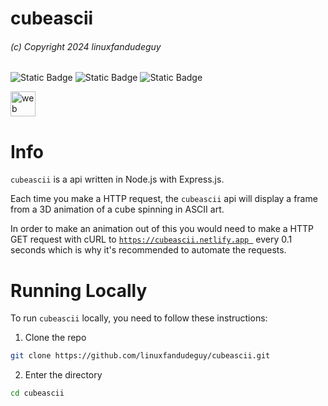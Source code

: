 # cubeascii
###### (c) Copyright 2024 linuxfandudeguy

![Static Badge](https://img.shields.io/badge/certified_node.js_project-green?logo=nodedotjs&logoColor=white) ![Static Badge](https://img.shields.io/badge/certified_netlify_project-blue?logo=netlify&logoColor=white) ![Static Badge](https://img.shields.io/badge/certified_express_project-gray?logo=express&logoColor=white)

<img src="https://skillicons.dev/icons?i=nodejs,express,netlify" alt="web dev" height="40"/>

# Info

`cubeascii` is a api written in Node.js with Express.js.



Each time you make a HTTP request, the `cubeascii` api will display a frame from a 3D animation of a cube spinning in ASCII art.

In order to make an animation out of this you would need to make a HTTP GET request with cURL to [`https://cubeascii.netlify.app
`](https://cubeascii.netlify.app/) every 0.1 seconds which is why it's recommended to automate the requests.

# Running Locally

To run `cubeascii` locally, you need to follow these instructions:

1. Clone the repo

```bash
git clone https://github.com/linuxfandudeguy/cubeascii.git
```
2. Enter the directory

```bash
cd cubeascii
```
